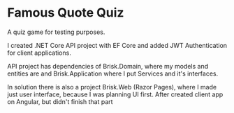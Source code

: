 # Famous Quote Quiz
A quiz game for testing purposes.

I created .NET Core API project with EF Core and added JWT Authentication for client applications. 

API project has dependencies of Brisk.Domain, where my models and entities are and Brisk.Application where I put Services and it's interfaces. 

In solution there is also a project Brisk.Web (Razor Pages), where I made just user interface, because I was planning UI first. After created client app on Angular, but didn't finish that part

[Here are UI design images]:https://github.com/BurnOutDev/Brisk/tree/master/User%20Interface%20Design
